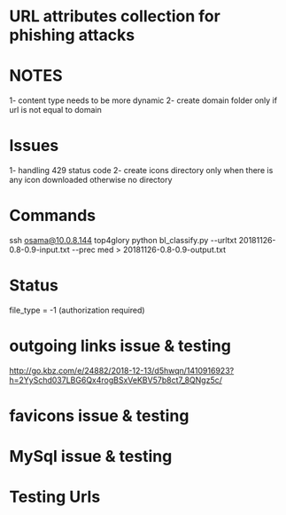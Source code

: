 # URL attributes collection for phishing attacks


NOTES
==============================
1- content type needs to be more dynamic
2- create domain folder only if url is not equal to domain

Issues
==============================

1- handling 429 status code
2- create icons directory only when there is any icon downloaded otherwise no directory


Commands
==============================
ssh osama@10.0.8.144
top4glory
python bl_classify.py --urltxt 20181126-0.8-0.9-input.txt --prec med > 20181126-0.8-0.9-output.txt


Status
==============================
file_type = -1 (authorization required)

outgoing links issue & testing
==============================
http://go.kbz.com/e/24882/2018-12-13/d5hwqn/1410916923?h=2YySchd037LBG6Qx4rogBSxVeKBV57b8ct7_8QNgz5c/


favicons issue & testing
==============================


MySql issue & testing
==============================


Testing Urls
==============================

